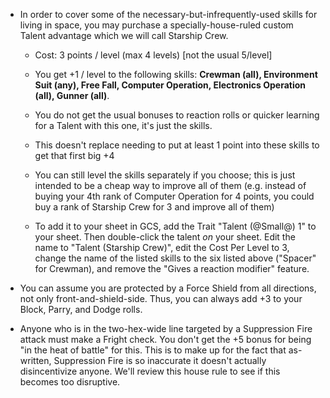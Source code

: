 - In order to cover some of the necessary-but-infrequently-used skills for living in space, you may purchase a specially-house-ruled custom Talent advantage which we will call Starship Crew.
    
    - Cost: 3 points / level (max 4 levels) [not the usual 5/level]
        
    - You get +1 / level to the following skills: **Crewman (all), Environment Suit (any), Free Fall, Computer Operation, Electronics Operation (all), Gunner (all)**.
        
    - You do not get the usual bonuses to reaction rolls or quicker learning for a Talent with this one, it's just the skills.
        
    - This doesn't replace needing to put at least 1 point into these skills to get that first big +4
        
    - You can still level the skills separately if you choose; this is just intended to be a cheap way to improve all of them (e.g. instead of buying your 4th rank of Computer Operation for 4 points, you could buy a rank of Starship Crew for 3 and improve all of them)
        
    - To add it to your sheet in GCS, add the Trait "Talent (@Small@) 1" to your sheet. Then double-click the talent _on_ your sheet. Edit the name to "Talent (Starship Crew)", edit the Cost Per Level to 3, change the name of the listed skills to the six listed above ("Spacer" for Crewman), and remove the "Gives a reaction modifier" feature.
- You can assume you are protected by a Force Shield from all directions, not only front-and-shield-side. Thus, you can always add +3 to your Block, Parry, and Dodge rolls.
- Anyone who is in the two-hex-wide line targeted by a Suppression Fire attack must make a Fright check. You don't get the +5 bonus for being "in the heat of battle" for this. This is to make up for the fact that as-written, Suppression Fire is so inaccurate it doesn't actually disincentivize anyone. We'll review this house rule to see if this becomes too disruptive.